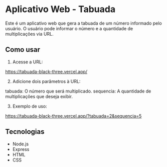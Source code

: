 # Aplicativo Web - Tabuada

Este é um aplicativo web que gera a tabuada de um número informado pelo usuário. O usuário pode informar o número e a quantidade de multiplicações via URL.

## Como usar

1. Acesse a URL:

https://tabuada-black-three.vercel.app/

2. Adicione dois parâmetros à URL:

tabuada: O número que será multiplicado.
sequencia: A quantidade de multiplicações que deseja exibir.

3. Exemplo de uso:

https://tabuada-black-three.vercel.app/?tabuada=2&sequencia=5


## Tecnologias

- Node.js
- Express
- HTML
- CSS
